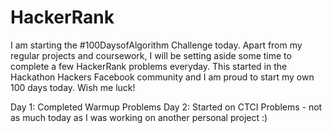 # HackerRank

I am starting the #100DaysofAlgorithm Challenge today. Apart from my regular projects and coursework, I will be setting aside some time to complete a few HackerRank problems everyday. This started in the Hackathon Hackers Facebook community and I am proud to start my own 100 days today. Wish me luck!

Day 1: Completed Warmup Problems
Day 2: Started on CTCI Problems - not as much today as I was working on another personal project :)
